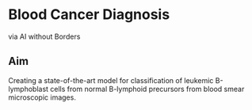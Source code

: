 # Blood Cancer Diagnosis 
via AI without Borders

## Aim

Creating a state-of-the-art model for classification of leukemic B-lymphoblast cells from normal B-lymphoid precursors from blood smear microscopic images.
